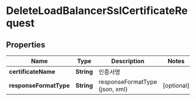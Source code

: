
# DeleteLoadBalancerSslCertificateRequest

## Properties
Name | Type | Description | Notes
------------ | ------------- | ------------- | -------------
**certificateName** | **String** | 인증서명 | 
**responseFormatType** | **String** | responseFormatType {json, xml} |  [optional]



